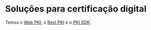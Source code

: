 ﻿---
uid: docs.lacunasoftware.com/articles/pki-guide
---
# Soluções para certificação digital

Temos o [Web PKI](../web-pki/index.md), o [Rest PKI](../rest-pki/index.md) e o [PKI SDK](../pki-sdk/index.md).

